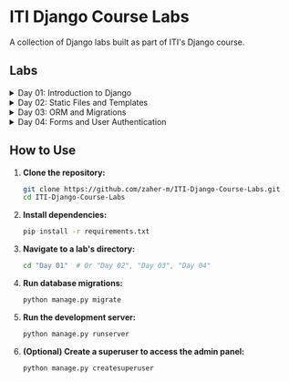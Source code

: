 # ITI Django Course Labs

A collection of Django labs built as part of ITI's Django course.

## Labs

<details>
<summary>Day 01: Introduction to Django</summary>

- Introduction to the Django framework
- Creating a simple "Hello, World!" application
- Understanding Models, Views, and Templates (MVT)
- Setting up a basic project structure with two apps: `course` and `student`
</details>

<details>
<summary>Day 02: Static Files and Templates</summary>

- Managing static files (CSS, JavaScript, images)
- Implementing template inheritance to create a consistent layout
- Exploring Django's template language and tags
- Building a simple application with a base template and static assets
</details>

<details>
<summary>Day 03: ORM and Migrations</summary>

- Working with the Django Object-Relational Mapper (ORM)
- Creating and applying database migrations
- Customizing the Django admin site for better data management
- Building a `Book` model and managing it through the admin interface
</details>

<details>
<summary>Day 04: Forms and User Authentication</summary>

- Creating forms and `ModelForms` for data input
- Handling form submissions and validation
- Implementing basic user authentication and registration
- Building a simple Content Management System (CMS) with forms for `course` and `student` apps
</details>

## How to Use

1.  **Clone the repository:**
    ```bash
    git clone https://github.com/zaher-m/ITI-Django-Course-Labs.git
    cd ITI-Django-Course-Labs
    ```

2.  **Install dependencies:**
    ```bash
    pip install -r requirements.txt
    ```

3.  **Navigate to a lab's directory:**
    ```bash
    cd "Day 01"  # Or "Day 02", "Day 03", "Day 04"
    ```

4.  **Run database migrations:**
    ```bash
    python manage.py migrate
    ```

5.  **Run the development server:**
    ```bash
    python manage.py runserver
    ```

6.  **(Optional) Create a superuser to access the admin panel:**
    ```bash
    python manage.py createsuperuser
    ```

